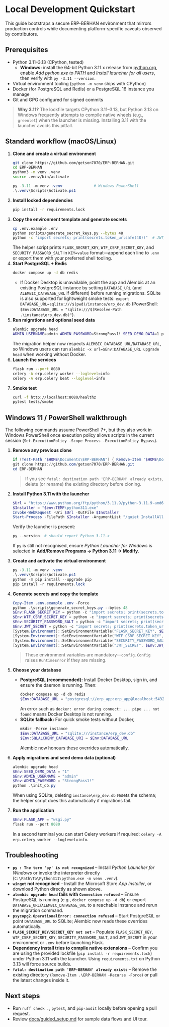 # Local Development Quickstart

This guide bootstraps a secure ERP-BERHAN environment that mirrors production controls while documenting platform-specific caveats observed by contributors.

## Prerequisites
- Python 3.11–3.13 (CPython, tested)
  - **Windows:** install the 64-bit Python 3.11.x release from [python.org](https://www.python.org/downloads/windows/), enable *Add python.exe to PATH* and *Install launcher for all users*, then verify with `py -3.11 --version`.
- Virtual environment tooling (`python -m venv` ships with CPython)
- Docker (for PostgreSQL and Redis) or a PostgreSQL 16 instance you manage
- Git and GPG configured for signed commits

> **Why 3.11?** The lockfile targets CPython 3.11–3.13, but Python 3.13 on Windows frequently attempts to compile native wheels (e.g., `greenlet`) when the launcher is missing. Installing 3.11 with the launcher avoids this pitfall.

## Standard workflow (macOS/Linux)
1. **Clone and create a virtual environment**
   ```bash
   git clone https://github.com/getson7070/ERP-BERHAN.git
   cd ERP-BERHAN
   python3 -m venv .venv
   source .venv/bin/activate
   ```
   ```powershell
   py -3.11 -m venv .venv              # Windows PowerShell
   .\.venv\Scripts\Activate.ps1
   ```
2. **Install locked dependencies**
   ```bash
   pip install -r requirements.lock
   ```
3. **Copy the environment template and generate secrets**
   ```bash
   cp .env.example .env
   python scripts/generate_secret_keys.py --bytes 48
   python -c "import secrets; print(secrets.token_urlsafe(48))"  # JWT_SECRET
   ```
   The helper script prints `FLASK_SECRET_KEY`, `WTF_CSRF_SECRET_KEY`, and `SECURITY_PASSWORD_SALT` in `KEY=value` format—append
   each line to `.env` or export them with your preferred shell tooling.
4. **Start PostgreSQL + Redis**
   ```bash
   docker compose up -d db redis
   ```
   - If Docker Desktop is unavailable, point the app and Alembic at an existing PostgreSQL instance by setting `DATABASE_URL` (and `ALEMBIC_DATABASE_URL` if different) before running migrations. SQLite is also supported for lightweight smoke tests: `export DATABASE_URL=sqlite:///$(pwd)/instance/erp_dev.db` (PowerShell: `$Env:DATABASE_URL = "sqlite:///$(Resolve-Path .\instance\erp_dev.db)"`).
5. **Run migrations and optional seed data**
   ```bash
   alembic upgrade head
   ADMIN_USERNAME=admin ADMIN_PASSWORD=StrongPass1! SEED_DEMO_DATA=1 python init_db.py
   ```
   The migration helper now respects `ALEMBIC_DATABASE_URL`/`DATABASE_URL`, so Windows users can run `alembic -x url=$Env:DATABASE_URL upgrade head` when working without Docker.
6. **Launch the services**
   ```bash
   flask run --port 8080
   celery -A erp.celery worker --loglevel=info
   celery -A erp.celery beat --loglevel=info
   ```
7. **Smoke test**
   ```bash
   curl -f http://localhost:8080/healthz
   pytest tests/smoke
   ```

## Windows 11 / PowerShell walkthrough
The following commands assume PowerShell 7+, but they also work in Windows PowerShell once execution policy allows scripts in the current session (`Set-ExecutionPolicy -Scope Process -ExecutionPolicy Bypass`).

1. **Remove any previous clone**
   ```powershell
   if (Test-Path "$HOME\Documents\ERP-BERHAN") { Remove-Item "$HOME\Documents\ERP-BERHAN" -Recurse -Force }
   git clone https://github.com/getson7070/ERP-BERHAN.git
   cd ERP-BERHAN
   ```
   > If you see `fatal: destination path 'ERP-BERHAN' already exists`, delete (or rename) the existing directory before cloning.

2. **Install Python 3.11 with the launcher**
   ```powershell
   $Url = "https://www.python.org/ftp/python/3.11.9/python-3.11.9-amd64.exe"
   $Installer = "$env:TEMP\python311.exe"
   Invoke-WebRequest -Uri $Url -OutFile $Installer
   Start-Process -FilePath $Installer -ArgumentList "/quiet InstallAllUsers=1 PrependPath=1 Include_launcher=1 Include_pip=1" -Wait
   ```
   Verify the launcher is present:
   ```powershell
   py --version  # should report Python 3.11.x
   ```
   If `py` is still not recognised, ensure *Python Launcher for Windows* is selected in **Add/Remove Programs → Python 3.11 → Modify**.

3. **Create and activate the virtual environment**
   ```powershell
   py -3.11 -m venv .venv
   .\.venv\Scripts\Activate.ps1
   python -m pip install --upgrade pip
   pip install -r requirements.lock
   ```

4. **Generate secrets and copy the template**
   ```powershell
   Copy-Item .env.example .env -Force
   python .\scripts\generate_secret_keys.py --bytes 48
   $Env:FLASK_SECRET_KEY = python -c "import secrets; print(secrets.token_urlsafe(32))"
   $Env:WTF_CSRF_SECRET_KEY = python -c "import secrets; print(secrets.token_urlsafe(32))"
   $Env:SECURITY_PASSWORD_SALT = python -c "import secrets; print(secrets.token_urlsafe(32))"
   $Env:JWT_SECRET = python -c "import secrets; print(secrets.token_urlsafe(48))"
   [System.Environment]::SetEnvironmentVariable("FLASK_SECRET_KEY", $Env:FLASK_SECRET_KEY)
   [System.Environment]::SetEnvironmentVariable("WTF_CSRF_SECRET_KEY", $Env:WTF_CSRF_SECRET_KEY)
   [System.Environment]::SetEnvironmentVariable("SECURITY_PASSWORD_SALT", $Env:SECURITY_PASSWORD_SALT)
   [System.Environment]::SetEnvironmentVariable("JWT_SECRET", $Env:JWT_SECRET)
   ```
   > These environment variables are mandatory—`config.Config` raises `RuntimeError` if they are missing.

5. **Choose your database**
   - **PostgreSQL (recommended):** Install Docker Desktop, sign in, and ensure the daemon is running. Then:
     ```powershell
     docker compose up -d db redis
     $Env:DATABASE_URL = "postgresql://erp_app:erp_app@localhost:5432/erp?sslmode=disable"
     ```
     An error such as `docker: error during connect: ... pipe ... not found` means Docker Desktop is not running.
   - **SQLite fallback:** For quick smoke tests without Docker,
     ```powershell
     mkdir -Force instance
     $Env:DATABASE_URL = "sqlite:///instance/erp_dev.db"
     $Env:SQLALCHEMY_DATABASE_URI = $Env:DATABASE_URL
     ```
     Alembic now honours these overrides automatically.

6. **Apply migrations and seed demo data (optional)**
   ```powershell
   alembic upgrade head
   $Env:SEED_DEMO_DATA = "1"
   $Env:ADMIN_USERNAME = "admin"
   $Env:ADMIN_PASSWORD = "StrongPass1!"
   python .\init_db.py
   ```
   When using SQLite, deleting `instance\erp_dev.db` resets the schema; the helper script does this automatically if migrations fail.

7. **Run the application**
   ```powershell
   $Env:FLASK_APP = "wsgi.py"
   flask run --port 8080
   ```
   In a second terminal you can start Celery workers if required: `celery -A erp.celery worker --loglevel=info`.

## Troubleshooting
- **`py : The term 'py' is not recognized`** – Install *Python Launcher for Windows* or invoke the interpreter directly (`C:\Path\To\Python311\python.exe -m venv .venv`).
- **`winget` not recognised** – Install the Microsoft Store *App Installer*, or download Python directly as shown above.
- **`alembic upgrade head` fails with `Connection refused`** – Ensure PostgreSQL is running (e.g., `docker compose up -d db`) or export `DATABASE_URL`/`ALEMBIC_DATABASE_URL` to a reachable instance and rerun the migration command.
- **`psycopg2.OperationalError: connection refused`** – Start PostgreSQL or point `DATABASE_URL` to SQLite; Alembic now reads these overrides automatically.
- **`FLASK_SECRET_KEY/SECRET_KEY not set`** – Populate `FLASK_SECRET_KEY`, `WTF_CSRF_SECRET_KEY`, `SECURITY_PASSWORD_SALT`, and `JWT_SECRET` in your environment or `.env` before launching Flask.
- **Dependency install tries to compile native extensions** – Confirm you are using the provided lockfile (`pip install -r requirements.lock`) under Python 3.11 with the launcher. Using `requirements.txt` on Python 3.13 will force source builds.
- **`fatal: destination path 'ERP-BERHAN' already exists`** – Remove the existing directory (`Remove-Item .\ERP-BERHAN -Recurse -Force`) or pull the latest changes inside it.

## Next steps
- Run `ruff check .`, `pytest`, and `pip-audit` locally before opening a pull request.
- Review [docs/guided_setup.md](guided_setup.md) for sample data flows and UI tour.
